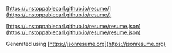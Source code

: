 
[https://unstoppablecarl.github.io/resume/](https://unstoppablecarl.github.io/resume/)

[https://unstoppablecarl.github.io/resume/resume.json](https://unstoppablecarl.github.io/resume/resume.json)

Generated using [https://jsonresume.org](https://jsonresume.org)
